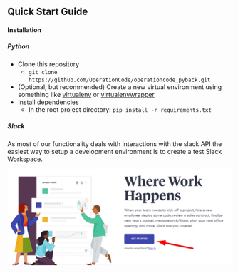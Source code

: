 ## Quick Start Guide

#### Installation
##### Python
- Clone this repository
    - `git clone https://github.com/OperationCode/operationcode_pyback.git`
- (Optional, but recommended) Create a new virtual environment using something like [virtualenv](https://virtualenv.pypa.io/en/stable/) or [virtualenvwrapper](https://virtualenvwrapper.readthedocs.io/en/latest/)
- Install dependencies
    - In the root project directory: `pip install -r requirements.txt`

##### Slack
As most of our functionality deals with interactions with the slack API the easiest way to setup a development environment is to create a test Slack Workspace.

![1](/images/slack1.png)
